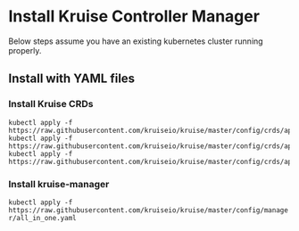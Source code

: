 # Install Kruise Controller Manager
Below steps assume you have an existing kubernetes cluster running properly.

## Install with YAML files

### Install Kruise CRDs
```
kubectl apply -f https://raw.githubusercontent.com/kruiseio/kruise/master/config/crds/apps_v1alpha1_broadcastjob.yaml
kubectl apply -f https://raw.githubusercontent.com/kruiseio/kruise/master/config/crds/apps_v1alpha1_sidecarset.yaml
kubectl apply -f https://raw.githubusercontent.com/kruiseio/kruise/master/config/crds/apps_v1alpha1_statefulset.yaml
```

### Install kruise-manager

`kubectl apply -f https://raw.githubusercontent.com/kruiseio/kruise/master/config/manager/all_in_one.yaml`